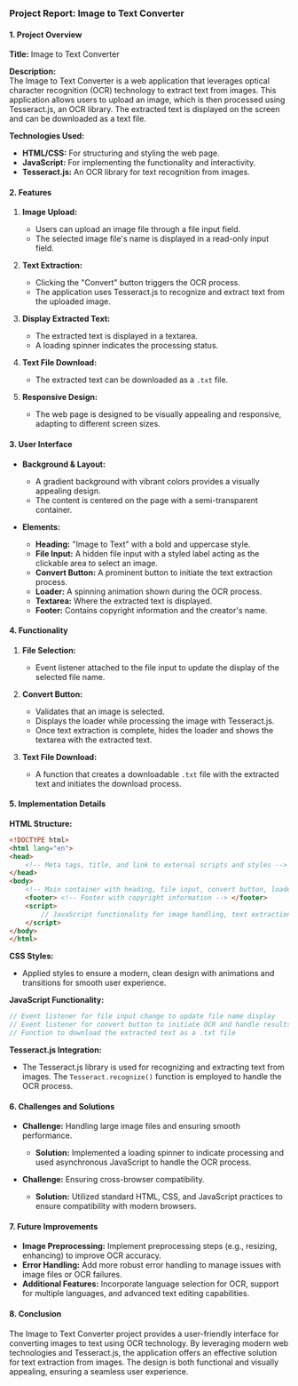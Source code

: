 ### Project Report: Image to Text Converter

#### 1. **Project Overview**

**Title:** Image to Text Converter

**Description:**  
The Image to Text Converter is a web application that leverages optical character recognition (OCR) technology to extract text from images. This application allows users to upload an image, which is then processed using Tesseract.js, an OCR library. The extracted text is displayed on the screen and can be downloaded as a text file.

**Technologies Used:**
- **HTML/CSS:** For structuring and styling the web page.
- **JavaScript:** For implementing the functionality and interactivity.
- **Tesseract.js:** An OCR library for text recognition from images.

#### 2. **Features**

1. **Image Upload:**
   - Users can upload an image file through a file input field.
   - The selected image file's name is displayed in a read-only input field.

2. **Text Extraction:**
   - Clicking the "Convert" button triggers the OCR process.
   - The application uses Tesseract.js to recognize and extract text from the uploaded image.

3. **Display Extracted Text:**
   - The extracted text is displayed in a textarea.
   - A loading spinner indicates the processing status.

4. **Text File Download:**
   - The extracted text can be downloaded as a `.txt` file.

5. **Responsive Design:**
   - The web page is designed to be visually appealing and responsive, adapting to different screen sizes.

#### 3. **User Interface**

- **Background & Layout:**
  - A gradient background with vibrant colors provides a visually appealing design.
  - The content is centered on the page with a semi-transparent container.

- **Elements:**
  - **Heading:** "Image to Text" with a bold and uppercase style.
  - **File Input:** A hidden file input with a styled label acting as the clickable area to select an image.
  - **Convert Button:** A prominent button to initiate the text extraction process.
  - **Loader:** A spinning animation shown during the OCR process.
  - **Textarea:** Where the extracted text is displayed.
  - **Footer:** Contains copyright information and the creator's name.

#### 4. **Functionality**

1. **File Selection:**
   - Event listener attached to the file input to update the display of the selected file name.

2. **Convert Button:**
   - Validates that an image is selected.
   - Displays the loader while processing the image with Tesseract.js.
   - Once text extraction is complete, hides the loader and shows the textarea with the extracted text.

3. **Text File Download:**
   - A function that creates a downloadable `.txt` file with the extracted text and initiates the download process.

#### 5. **Implementation Details**

**HTML Structure:**
```html
<!DOCTYPE html>
<html lang="en">
<head>
    <!-- Meta tags, title, and link to external scripts and styles -->
</head>
<body>
    <!-- Main container with heading, file input, convert button, loader, and textarea -->
    <footer> <!-- Footer with copyright information --> </footer>
    <script>
        // JavaScript functionality for image handling, text extraction, and file download
    </script>
</body>
</html>
```

**CSS Styles:**
- Applied styles to ensure a modern, clean design with animations and transitions for smooth user experience.

**JavaScript Functionality:**
```javascript
// Event listener for file input change to update file name display
// Event listener for convert button to initiate OCR and handle results
// Function to download the extracted text as a .txt file
```

**Tesseract.js Integration:**
- The Tesseract.js library is used for recognizing and extracting text from images. The `Tesseract.recognize()` function is employed to handle the OCR process.

#### 6. **Challenges and Solutions**

- **Challenge:** Handling large image files and ensuring smooth performance.
  - **Solution:** Implemented a loading spinner to indicate processing and used asynchronous JavaScript to handle the OCR process.

- **Challenge:** Ensuring cross-browser compatibility.
  - **Solution:** Utilized standard HTML, CSS, and JavaScript practices to ensure compatibility with modern browsers.

#### 7. **Future Improvements**

- **Image Preprocessing:** Implement preprocessing steps (e.g., resizing, enhancing) to improve OCR accuracy.
- **Error Handling:** Add more robust error handling to manage issues with image files or OCR failures.
- **Additional Features:** Incorporate language selection for OCR, support for multiple languages, and advanced text editing capabilities.

#### 8. **Conclusion**

The Image to Text Converter project provides a user-friendly interface for converting images to text using OCR technology. By leveraging modern web technologies and Tesseract.js, the application offers an effective solution for text extraction from images. The design is both functional and visually appealing, ensuring a seamless user experience.
